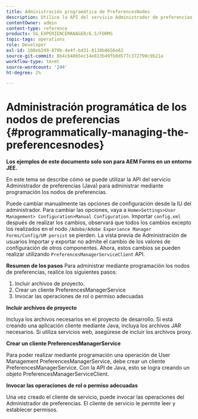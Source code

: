 ```yaml
---
title: Administración programática de PreferencesNodes
description: Utilice la API del servicio Administrador de preferencias (Java) para administrar mediante programación los nodos de preferencias.
contentOwner: admin
content-type: reference
products: SG_EXPERIENCEMANAGER/6.5/FORMS
topic-tags: operations
role: Developer
exl-id: 108eb249-879b-4e4f-b431-8118b8656e62
source-git-commit: 8b4cb4065ec14e813b49fb0d577c372790c9b21a
workflow-type: tm+mt
source-wordcount: '244'
ht-degree: 2%

---
```


# Administración programática de los nodos de preferencias {#programmatically-managing-the-preferencesnodes}

**Los ejemplos de este documento solo son para AEM Forms en un entorno JEE.**

En este tema se describe cómo se puede utilizar la API del servicio Administrador de preferencias (Java) para administrar mediante programación los nodos de preferencias.

Puede cambiar manualmente las opciones de configuración desde la IU del administrador. Para cambiar las opciones, vaya a `Home>Settings>User Management> Configuration>Manual Configuration`. Importar `config.xml` después de realizar los cambios, observará que todos los cambios excepto los realizados en el nodo `/Adobe/Adobe Experience Manager Forms/Config/UM persist` se pierden. La vista previa de Administración de usuarios Importar y exportar no admite el cambio de los valores de configuración de otros componentes. Ahora, estos cambios se pueden realizar utilizando `PreferencesManagerServiceClient` API.

**Resumen de los pasos** Para administrar mediante programación los nodos de preferencias, realice los siguientes pasos:

1. Incluir archivos de proyecto.
1. Crear un cliente PreferencesManagerService
1. Invocar las operaciones de rol o permiso adecuadas

**Incluir archivos de proyecto**

Incluya los archivos necesarios en el proyecto de desarrollo. Si está creando una aplicación cliente mediante Java, incluya los archivos JAR necesarios. Si utiliza servicios web, asegúrese de incluir los archivos proxy.

**Crear un cliente PreferencesManagerService**

Para poder realizar mediante programación una operación de User Management PreferencesManagerService, debe crear un cliente PreferencesManagerService. Con la API de Java, esto se logra creando un objeto PreferencesManagerServiceClient.

**Invocar las operaciones de rol o permiso adecuadas**

Una vez creado el cliente de servicio, puede invocar las operaciones del Administrador de preferencias. El cliente de servicio le permite leer y establecer permisos.
